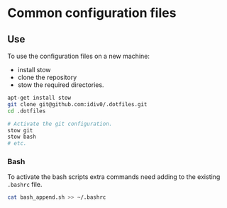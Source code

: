 # Common configuration files

## Use

To use the configuration files on a new machine:

 * install stow
 * clone the repository
 * stow the required directories.

```sh
apt-get install stow
git clone git@github.com:idiv0/.dotfiles.git
cd .dotfiles

# Activate the git configuration.
stow git
stow bash
# etc.
```

### Bash

To activate the bash scripts extra commands need adding to the existing `.bashrc` file.

```sh
cat bash_append.sh >> ~/.bashrc
```

